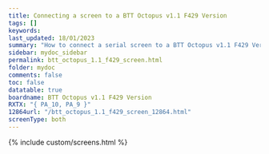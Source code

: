 ```yaml
---
title: Connecting a screen to a BTT Octopus v1.1 F429 Version
tags: []
keywords: 
last_updated: 18/01/2023
summary: "How to connect a serial screen to a BTT Octopus v1.1 F429 Version"
sidebar: mydoc_sidebar
permalink: btt_octopus_1.1_f429_screen.html
folder: mydoc
comments: false
toc: false
datatable: true
boardname: BTT Octopus v1.1 F429 Version
RXTX: "{ PA_10, PA_9 }"
12864url: "/btt_octopus_1.1_f429_screen_12864.html"
screenType: both
---
```


{% include custom/screens.html %}

